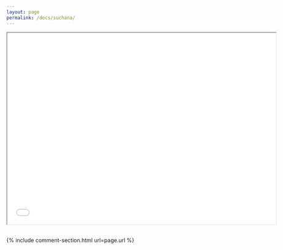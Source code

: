 ```yaml
---
layout: page
permalink: /docs/suchana/
---
```





<iframe src="tilapia_2018" height="500" width="700"> Suchana Intervention Areas </iframe>


<br>
<br>


{% include comment-section.html url=page.url %}

